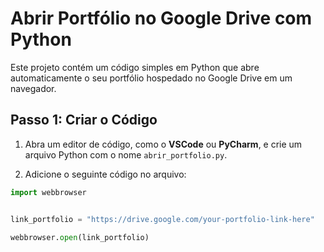 # Abrir Portfólio no Google Drive com Python

Este projeto contém um código simples em Python que abre automaticamente o seu portfólio hospedado no Google Drive em um navegador.

## Passo 1: Criar o Código

1. Abra um editor de código, como o **VSCode** ou **PyCharm**, e crie um arquivo Python com o nome `abrir_portfolio.py`.

2. Adicione o seguinte código no arquivo:

```python
import webbrowser


link_portfolio = "https://drive.google.com/your-portfolio-link-here"

webbrowser.open(link_portfolio)
